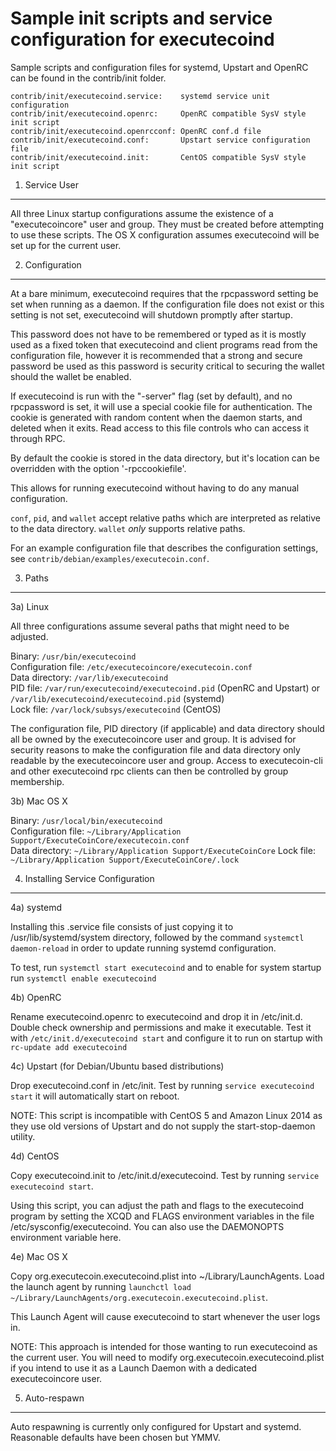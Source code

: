 Sample init scripts and service configuration for executecoind
==========================================================

Sample scripts and configuration files for systemd, Upstart and OpenRC
can be found in the contrib/init folder.

    contrib/init/executecoind.service:    systemd service unit configuration
    contrib/init/executecoind.openrc:     OpenRC compatible SysV style init script
    contrib/init/executecoind.openrcconf: OpenRC conf.d file
    contrib/init/executecoind.conf:       Upstart service configuration file
    contrib/init/executecoind.init:       CentOS compatible SysV style init script

1. Service User
---------------------------------

All three Linux startup configurations assume the existence of a "executecoincore" user
and group.  They must be created before attempting to use these scripts.
The OS X configuration assumes executecoind will be set up for the current user.

2. Configuration
---------------------------------

At a bare minimum, executecoind requires that the rpcpassword setting be set
when running as a daemon.  If the configuration file does not exist or this
setting is not set, executecoind will shutdown promptly after startup.

This password does not have to be remembered or typed as it is mostly used
as a fixed token that executecoind and client programs read from the configuration
file, however it is recommended that a strong and secure password be used
as this password is security critical to securing the wallet should the
wallet be enabled.

If executecoind is run with the "-server" flag (set by default), and no rpcpassword is set,
it will use a special cookie file for authentication. The cookie is generated with random
content when the daemon starts, and deleted when it exits. Read access to this file
controls who can access it through RPC.

By default the cookie is stored in the data directory, but it's location can be overridden
with the option '-rpccookiefile'.

This allows for running executecoind without having to do any manual configuration.

`conf`, `pid`, and `wallet` accept relative paths which are interpreted as
relative to the data directory. `wallet` *only* supports relative paths.

For an example configuration file that describes the configuration settings,
see `contrib/debian/examples/executecoin.conf`.

3. Paths
---------------------------------

3a) Linux

All three configurations assume several paths that might need to be adjusted.

Binary:              `/usr/bin/executecoind`  
Configuration file:  `/etc/executecoincore/executecoin.conf`  
Data directory:      `/var/lib/executecoind`  
PID file:            `/var/run/executecoind/executecoind.pid` (OpenRC and Upstart) or `/var/lib/executecoind/executecoind.pid` (systemd)  
Lock file:           `/var/lock/subsys/executecoind` (CentOS)  

The configuration file, PID directory (if applicable) and data directory
should all be owned by the executecoincore user and group.  It is advised for security
reasons to make the configuration file and data directory only readable by the
executecoincore user and group.  Access to executecoin-cli and other executecoind rpc clients
can then be controlled by group membership.

3b) Mac OS X

Binary:              `/usr/local/bin/executecoind`  
Configuration file:  `~/Library/Application Support/ExecuteCoinCore/executecoin.conf`  
Data directory:      `~/Library/Application Support/ExecuteCoinCore`
Lock file:           `~/Library/Application Support/ExecuteCoinCore/.lock`

4. Installing Service Configuration
-----------------------------------

4a) systemd

Installing this .service file consists of just copying it to
/usr/lib/systemd/system directory, followed by the command
`systemctl daemon-reload` in order to update running systemd configuration.

To test, run `systemctl start executecoind` and to enable for system startup run
`systemctl enable executecoind`

4b) OpenRC

Rename executecoind.openrc to executecoind and drop it in /etc/init.d.  Double
check ownership and permissions and make it executable.  Test it with
`/etc/init.d/executecoind start` and configure it to run on startup with
`rc-update add executecoind`

4c) Upstart (for Debian/Ubuntu based distributions)

Drop executecoind.conf in /etc/init.  Test by running `service executecoind start`
it will automatically start on reboot.

NOTE: This script is incompatible with CentOS 5 and Amazon Linux 2014 as they
use old versions of Upstart and do not supply the start-stop-daemon utility.

4d) CentOS

Copy executecoind.init to /etc/init.d/executecoind. Test by running `service executecoind start`.

Using this script, you can adjust the path and flags to the executecoind program by
setting the XCQD and FLAGS environment variables in the file
/etc/sysconfig/executecoind. You can also use the DAEMONOPTS environment variable here.

4e) Mac OS X

Copy org.executecoin.executecoind.plist into ~/Library/LaunchAgents. Load the launch agent by
running `launchctl load ~/Library/LaunchAgents/org.executecoin.executecoind.plist`.

This Launch Agent will cause executecoind to start whenever the user logs in.

NOTE: This approach is intended for those wanting to run executecoind as the current user.
You will need to modify org.executecoin.executecoind.plist if you intend to use it as a
Launch Daemon with a dedicated executecoincore user.

5. Auto-respawn
-----------------------------------

Auto respawning is currently only configured for Upstart and systemd.
Reasonable defaults have been chosen but YMMV.
